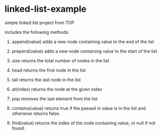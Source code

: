 # linked-list-example
simple linked list project from TOP

includes the following methods:

1. append(value) adds a new node containing value to the end of the list

2. prepend(value) adds a new node containing value to the start of the list

3. size returns the total number of nodes in the list

4. head returns the first node in the list

5. tail returns the last node in the list

6. at(index) returns the node at the given index

7. pop removes the last element from the list

8. contains(value) returns true if the passed in value is in the list and otherwise returns false.

9. find(value) returns the index of the node containing value, or null if not found.
